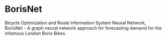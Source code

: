 # BorisNet
Bicycle Optimization and Route Information System Neural Network,  BorisNet - A graph neural network approach for forecasting demand for the infamous London Boris Bikes.
